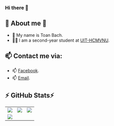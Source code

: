 ### Hi there 👋

<!--
**LTBach/LTBach** is a ✨ _special_ ✨ repository because its `README.md` (this file) appears on your GitHub profile.

Here are some ideas to get you started:

- 🔭 I’m currently working on ...
- 🌱 I’m currently learning ...
- 👯 I’m looking to collaborate on ...
- 🤔 I’m looking for help with ...
- 💬 Ask me about ...
- 📫 How to reach me: ...
- 😄 Pronouns: ...
- ⚡ Fun fact: ...
-->
## 🔭 About me 🔭

- 👻 My name is Toan Bach.
- 👨‍🎓 I am a second-year student at [UIT-HCMVNU](https://www.uit.edu.vn/). 
<!--
- 💬 My Resume <a href="./Resume.pdf"> here </a> 
-->

## 📫 Contact me via:
   - 📫 [Facebook](https://www.facebook.com/toanbach.luong.7/).
   - 📫 [Email](mailto:21521845@gm.uit.edu.vn).  
## :zap: GitHub Stats:zap:
<table>
  <tr>
    <td>
      <img src='https://github-readme-stats.vercel.app/api?username=LTBach&show_icons=true&theme=tokyonight&hide=issues'>
    </td>
    <td>
      <img src="https://github-readme-streak-stats.herokuapp.com?user=LTBach&theme=tokyonight&hide=issues&date_format=j%20M%5B%20Y%5D&fire=DD2727" />
    </td>
    <td>
      <img src='https://github-readme-stats.vercel.app/api/top-langs/?username=LTBach&layout=compact&hide=jupyter%20notebook&html&title_color=71A4FC&text_color=3ABCAD&bg_color=1A1B27'>
    </td>
  </tr>
  <tr>
    <td colspan="3">
      <img src='https://activity-graph.herokuapp.com/graph?username=LTBach&bg_color=1A1B27&color=71A4FC&line=3ABCAD&point=BE91F2&area=true'>
    </td>
  </tr>
</table>
